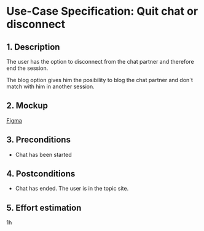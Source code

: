 # Use-Case Specification: Quit chat or disconnect

## 1. Description

The user has the option to disconnect from the chat partner and therefore end the session.

The blog option gives him the posibility to blog the chat partner and don´t match with him in another session. 

## 2. Mockup
[Figma](https://www.figma.com/file/XRUuv4HZqI6cuHeXbQo036/Common?node-id=24%3A3&t=YM5BT3cBV1LbIeVL-1)

## 3. Preconditions

* Chat has been started

## 4. Postconditions

* Chat has ended. The user is in the topic site.

## 5. Effort estimation

1h
